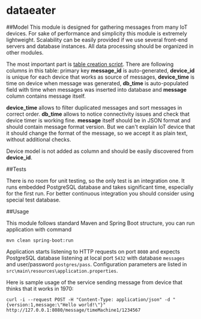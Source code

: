 # dataeater

##Model 
This module is designed for gathering messages from many IoT devices. For sake of performance and simplicity this module 
is extremely lightweight. Scalability can be easily provided if we use several front-end servers and database instances. 
All data processing should be organized in other modules. 

The most important part is [table creation script](src/sql/create.sql). There are following columns in this table: 
primary key **message_id** is auto-generated, **device_id** is unique for each device that works as source of messages,
**device_time** is time on device when message was generated, **db_time** is auto-populated field with time 
when messages was inserted into database and **message** column contains message itself.

**device_time** allows to filter duplicated messages and sort messages in correct order. **db_time** allows to notice 
connectivity issues and check that device timer is working fine. **message** itself should be in JSON format and should 
contain message format version. But we can't explain IoT device that it should change the format of the message, so we 
accept it as plain text, without additional checks.

Device model is not added as column and should be easily discovered from **device_id**.

##Tests

There is no room for unit testing, so the only test is an integration one. It runs embedded PostgreSQL database 
and takes significant time, especially for the first run. For better continuous integration you should consider using 
special test database. 

##Usage

This module follows standard Maven and Spring Boot structure, you can run application with command

`mvn clean spring-boot:run`

Application starts listening to HTTP requests on port `8080` and expects PostgreSQL database listening at local port `5432` with database
`messages` and user/password `postgres/pass`. Configuration parameters are listed in `src\main\resources\application.properties`.

Here is sample usage of the service sending message from device that thinks that it works in 1970:

`curl -i --request POST -H "Content-Type: application/json" -d "{version:1,message:\"Hello world!\"}" http://127.0.0.1:8080/message/timeMachine1/1234567`
